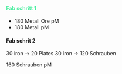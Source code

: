 
#### <span style="color:#52eea3">Fab schritt 1</span>
- 180 Metall Ore pM
- 180 Metall pM
#### Fab schrit 2

30 iron -> 20 Plates
30 iron -> 120 Schrauben

160 Schrauben pM